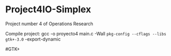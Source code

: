 # Project4IO-Simplex
Project number 4 of Operations Research 

Compile project:
	gcc -o proyecto4 main.c -Wall `pkg-config --cflags --libs gtk+-3.0` -export-dynamic

#GTK+

